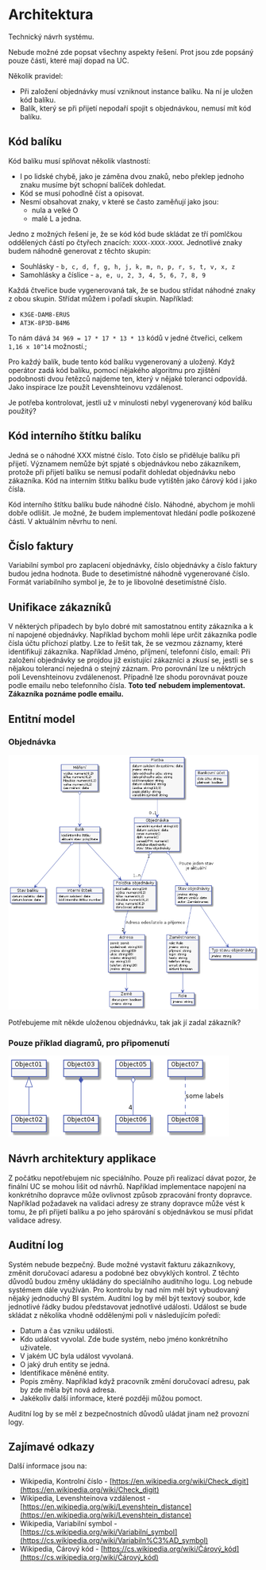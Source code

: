 # Architektura

Technický návrh systému.

Nebude možné zde popsat všechny aspekty řešení. Prot jsou zde popsáný pouze části, které mají dopad na UC.

Několik pravidel:

* Při založení objednávky musí vzniknout instance balíku. Na ní je uložen kód balíku.
* Balík, který se při přijetí nepodaří spojit s objednávkou, nemusí mít kód balíku.

## Kód balíku

Kód balíku musí splňovat několik vlastností:

* I po lidské chybě, jako je záměna dvou znaků, nebo překlep jednoho znaku musíme být schopní balíček dohledat.
* Kód se musí pohodlně číst a opisovat.
* Nesmí obsahovat znaky, v které se často zaměňují jako jsou:
    * nula a velké O
    * malé L a jedna.

Jedno z možných řešení je, že se kód kód bude skládat ze tří pomlčkou oddělených částí po čtyřech znacích: ```XXXX-XXXX-XXXX```. Jednotlivé znaky budem náhodně generovat z těchto skupin:

* Souhlásky - ```b, c, d, f, g, h, j, k, m, n, p, r, s, t, v, x, z```
* Samohlásky a číslice - ```a, e, u, 2, 3, 4, 5, 6, 7, 8, 9```

Každá čtveřice bude vygenerovaná tak, že se budou střídat náhodné znaky z obou skupin. Střídat můžem i pořadí skupin. Například:

* ```K3GE-DAM8-ERUS```
* ```AT3K-8P3D-B4M6```

To nám dává ```34 969 = 17 * 17 * 13 * 13``` kódů v jedné čtveřici, celkem ```1,16 x 10^14``` možností.;

Pro každý balík, bude tento kód balíku vygenerovaný a uložený. Když operátor zadá kód balíku, pomocí nějakého algoritmu pro zjištění podobnosti dvou řetězců najdeme ten, který v nějaké toleranci odpovídá. Jako inspirace lze použít 	Levenshteinovu vzdálenost.

Je potřeba kontrolovat, jestli už v minulosti nebyl vygenerovaný kód balíku použitý?

## Kód interního štítku balíku

Jedná se o náhodné XXX místné číslo. Toto číslo se přiděluje balíku při přijetí. Významem nemůže být spjaté s objednávkou nebo zákazníkem, protože při přijetí balíku se nemusí podařit dohledat objednávku nebo zákazníka. Kód na interním štítku balíku bude vytištěn jako čárový kód i jako čísla.

Kód interního štítku balíku bude náhodné číslo. Náhodné, abychom je mohli dobře odlišit. Je možné, že budem implementovat hledání podle poškozené části. V aktuálním něvrhu to není.

## Číslo faktury

Variabilní symbol pro zaplacení objednávky, číslo objednávky a číslo faktury budou jedna hodnota. Bude to desetimístné náhodně vygenerované číslo. Formát variabilního symbol je, že to je libovolné desetimístné číslo.

## Unifikace zákazníků

V některých případech by bylo dobré mít samostatnou entity zákazníka a k ní napojené objednávky. Například bychom mohli lépe určit zákazníka podle čísla účtu příchozí platby. Lze to řešit tak, že se vezmou záznamy, které identifikují zákazníka. Například Jméno, příjmení, telefonní číslo, email: Při založení objednávky se projdou již existující zákazníci a zkusí se, jestli se s nějakou tolerancí nejedná o stejný záznam. Pro porovnání lze u něktrých polí Levenshteinovu zvdálenenost. Případně lze shodu porovnávat pouze podle emailu nebo telefonního čísla.
**Toto teď nebudem implementovat. Zákazníka poznáme podle emailu.**
## Entitní model

### Objednávka

![Objednávka](./diagrams/out/arch-01.png "Objednávka")

Potřebujeme mít někde uloženou objednávku, tak jak jí zadal zákazník?

### Pouze příklad diagramů, pro připomenutí
![Test](./diagrams/out/arch-05.png "Test")

## Návrh architektury applikace
Z počátku nepotřebujem nic speciálního. Pouze při realizací dávat pozor, že finální UC se mohou lišit od návrhů. Například implementace napojení na konkrétního dopravce může ovlivnost způsob zpracování fronty dopravce. Například požadavek na validaci adresy ze strany dopravce může vést k tomu, že při přijetí balíku a po jeho spárování s objednávkou se musí přidat validace adresy.

## Auditní log
Systém nebude bezpečný. Bude možné vystavit fakturu zákazníkovy, změnit doručovací adaresu a podobné bez obvyklých kontrol. Z těchto důvodů budou změny ukládány do speciálního auditního logu. Log nebude systémem dále využíván. Pro kontrolu by nad ním měl být vybudovaný nějaký jednoduchý BI systém. Auditní log by měl být textový soubor, kde jednotlivé řádky budou představovat jednotlivé události. Událost se bude skládat z několika vhodně oddělenými poli v následujícím poředí:

* Datum a čas vzniku události.
* Kdo událost vyvolal. Zde bude systém, nebo jméno konkrétního uživatele.
* V jakém UC byla událost vyvolaná.
* O jaký druh entity se jedná.
* Identifikace měněné entity.
* Popis změny. Například když pracovník změní doručovací adresu, pak by zde měla být nová adresa.
* Jakékoliv další informace, které později můžou pomoct.

Auditní log by se měl z bezpečnostních důvodů uládat jinam než provozní logy.

## Zajímavé odkazy
Další informace jsou na:

* Wikipedia, Kontrolní číslo - [https://en.wikipedia.org/wiki/Check_digit](https://en.wikipedia.org/wiki/Check_digit)
* Wikipedia, Levenshteinova vzdálenost - [https://en.wikipedia.org/wiki/Levenshtein_distance](https://en.wikipedia.org/wiki/Levenshtein_distance)
* Wikipedia, Variabilní symbol - [https://cs.wikipedia.org/wiki/Variabilní_symbol](https://cs.wikipedia.org/wiki/Variabiln%C3%AD_symbol)
* Wikipedia, Čárový kód - [https://cs.wikipedia.org/wiki/Čárový_kód](https://cs.wikipedia.org/wiki/Čárový_kód)
